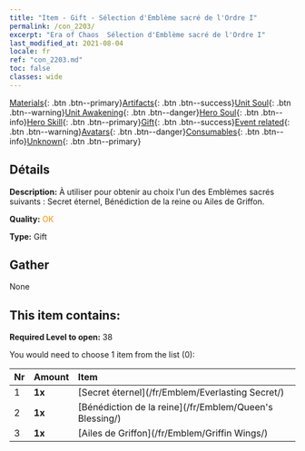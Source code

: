 ```yaml
---
title: "Item - Gift - Sélection d'Emblème sacré de l'Ordre I"
permalink: /con_2203/
excerpt: "Era of Chaos  Sélection d'Emblème sacré de l'Ordre I"
last_modified_at: 2021-08-04
locale: fr
ref: "con_2203.md"
toc: false
classes: wide
---
```

 [Materials](/ItemsFR/){: .btn .btn--primary}[Artifacts](/ItemsFR/Artifacts/){: .btn .btn--success}[Unit Soul](/ItemsFR/UnitSoul/){: .btn .btn--warning}[Unit Awakening](/ItemsFR/UnitAwakening/){: .btn .btn--danger}[Hero Soul](/ItemsFR/HeroSoul/){: .btn .btn--info}[Hero Skill](/ItemsFR/HeroSkill/){: .btn .btn--primary}[Gift](/ItemsFR/Gift/){: .btn .btn--success}[Event related](/ItemsFR/Events/){: .btn .btn--warning}[Avatars](/ItemsFR/Avatars/){: .btn .btn--danger}[Consumables](/ItemsFR/Consumables/){: .btn .btn--info}[Unknown](/ItemsFR/Unknown/){: .btn .btn--primary}

## Détails
 **Description:** À utiliser pour obtenir au choix l'un des Emblèmes sacrés suivants : Secret éternel, Bénédiction de la reine ou Ailes de Griffon.

 **Quality:** <span style="color: #FF8C00">OK</span>

 **Type:** Gift

## Gather

  None

## This item contains:

 **Required Level to open:** 38

 You would need to choose 1 item from the list (0):

  | Nr | Amount |     Item    |
  |:---|:-------|:------------|
  | 1 |  **1x** | [Secret éternel](/fr/Emblem/Everlasting Secret/) |  | 
  | 2 |  **1x** | [Bénédiction de la reine](/fr/Emblem/Queen's Blessing/) |  | 
  | 3 |  **1x** | [Ailes de Griffon](/fr/Emblem/Griffin Wings/) |  | 
